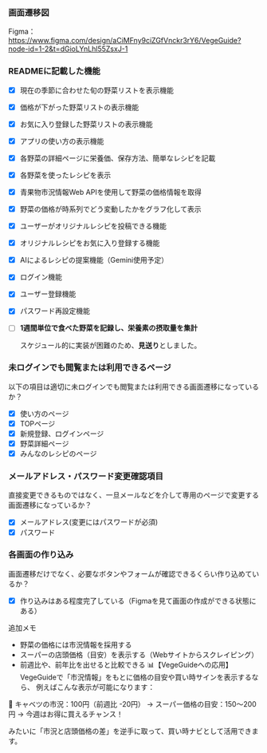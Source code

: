 ### 画面遷移図
Figma：https://www.figma.com/design/aCiMFny9ciZGfVnckr3rY6/VegeGuide?node-id=1-2&t=dGioLYnLhl55ZsxJ-1

### READMEに記載した機能
- [x] 現在の季節に合わせた旬の野菜リストを表示機能
- [x] 価格が下がった野菜リストの表示機能
- [x] お気に入り登録した野菜リストの表示機能
- [x] アプリの使い方の表示機能
- [x] 各野菜の詳細ページに栄養価、保存方法、簡単なレシピを記載
- [x] 各野菜を使ったレシピを表示
- [x] 青果物市況情報Web APIを使用して野菜の価格情報を取得
- [x] 野菜の価格が時系列でどう変動したかをグラフ化して表示
- [x] ユーザーがオリジナルレシピを投稿できる機能
- [x] オリジナルレシピをお気に入り登録する機能
- [x] AIによるレシピの提案機能（Gemini使用予定）
- [x] ログイン機能
- [x] ユーザー登録機能
- [x] パスワード再設定機能
- [ ] **1週間単位で食べた野菜を記録し、栄養素の摂取量を集計**
  
  スケジュール的に実装が困難のため、**見送り**としました。



### 未ログインでも閲覧または利用できるページ
以下の項目は適切に未ログインでも閲覧または利用できる画面遷移になっているか？
- [x] 使い方のページ
- [x] TOPページ
- [x] 新規登録、ログインページ
- [x] 野菜詳細ページ
- [x] みんなのレシピのページ

### メールアドレス・パスワード変更確認項目
直接変更できるものではなく、一旦メールなどを介して専用のページで変更する画面遷移になっているか？
- [x] メールアドレス(変更にはパスワードが必須)
- [x] パスワード

### 各画面の作り込み
画面遷移だけでなく、必要なボタンやフォームが確認できるくらい作り込めているか？
- [x] 作り込みはある程度完了している（Figmaを見て画面の作成ができる状態にある）



追加メモ
- 野菜の価格には市況情報を採用する
- スーパーの店頭価格（目安）を表示する（Webサイトからスクレイピング）
- 前週比や、前年比を出せると比較できる
📊【VegeGuideへの応用】
VegeGuideで「市況情報」をもとに価格の目安や買い時サインを表示するなら、 例えばこんな表示が可能になります：

🥬 キャベツの市況：100円（前週比 -20円）
→ スーパー価格の目安：150〜200円
→ 今週はお得に買えるチャンス！

みたいに「市況と店頭価格の差」を逆手に取って、買い時ナビとして活用できます。

